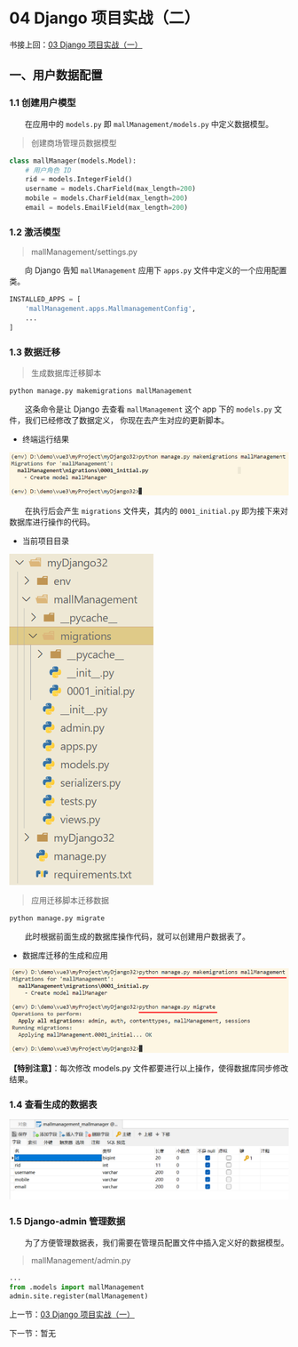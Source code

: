 # 04 Django 项目实战（二）

书接上回：[03 Django 项目实战（一）](./03Django项目实战(一).md)

## 一、用户数据配置

### 1.1 创建用户模型

&emsp;&emsp;在应用中的 `models.py` 即 `mallManagement/models.py` 中定义数据模型。

> 创建商场管理员数据模型

```python
class mallManager(models.Model):
    # 用户角色 ID
    rid = models.IntegerField()
    username = models.CharField(max_length=200)
    mobile = models.CharField(max_length=200)
    email = models.EmailField(max_length=200)
```

### 1.2 激活模型

> mallManagement/settings.py

&emsp;&emsp;向 Django 告知 `mallManagement` 应用下 `apps.py` 文件中定义的一个应用配置类。

```python
INSTALLED_APPS = [
    'mallManagement.apps.MallmanagementConfig',
    ...
]
```

### 1.3 数据迁移

>生成数据库迁移脚本

```sh
python manage.py makemigrations mallManagement
```

&emsp;&emsp;这条命令是让 Django 去查看 `mallManagement` 这个 app 下的 `models.py` 文件，我们已经修改了数据定义， 你现在去产生对应的更新脚本。

- 终端运行结果

![image-20220901123520240](img/image-20220901123520240.png)

&emsp;&emsp;在执行后会产生 `migrations` 文件夹，其内的 `0001_initial.py` 即为接下来对数据库进行操作的代码。

- 当前项目目录

![image-20220901123640121](img/image-20220901123640121.png)

> 应用迁移脚本迁移数据

```sh
python manage.py migrate
```

&emsp;&emsp;此时根据前面生成的数据库操作代码，就可以创建用户数据表了。

- 数据库迁移的生成和应用

![image-20220901124539911](img/image-20220901124539911.png)

**【特别注意】**：每次修改 models.py 文件都要进行以上操作，使得数据库同步修改结果。

### 1.4 查看生成的数据表

![image-20220901125235800](img/image-20220901125235800.png)

### 1.5 Django-admin 管理数据

&emsp;&emsp;为了方便管理数据表，我们需要在管理员配置文件中插入定义好的数据模型。

> mallManagement/admin.py

```python
...
from .models import mallManagement
admin.site.register(mallManagement)
```









上一节：[03 Django 项目实战（一）](./03Django项目实战(一).md)

下一节：暂无